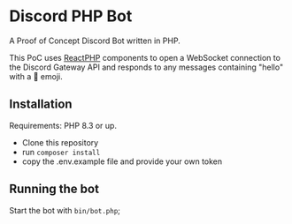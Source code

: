 # Discord PHP Bot

A Proof of Concept Discord Bot written in PHP.

This PoC uses [ReactPHP](reactphp.org) components to open a WebSocket connection to the Discord Gateway API and responds
to any messages containing "hello" with a 👋 emoji.

## Installation

Requirements: PHP 8.3 or up.

- Clone this repository
- run `composer install`
- copy the .env.example file and provide your own token

## Running the bot

Start the bot with `bin/bot.php`;
